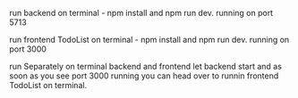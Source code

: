 <!-- Running backend -->
run backend on terminal - npm install and npm run dev. running on port 5713 
<!-- Running frontend -->
run frontend TodoList on terminal - npm install and npm run dev. running on port 3000


run Separately on terminal backend and frontend let backend start and as soon as you see port 3000 running you can head over to runnin frontend TodoList on terminal.
